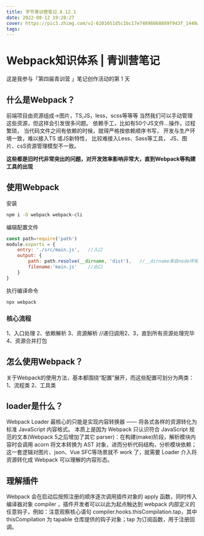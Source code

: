 ```yaml
---
title: 字节青训营笔记.8.12.1
date: 2022-08-12 19:28:27
cover: https://pic3.zhimg.com/v2-6201651d5c1bc17e74896068889f943f_1440w.jpg?source=172ae18b
tags:
---
```

# Webpack知识体系 | 青训营笔记

这是我参与「第四届青训营 」笔记创作活动的第 1 天

## 什么是Webpack？
前端项目由资源组成->图片，TS,JS，less，scss等等等
当然我们可以手动管理这些资源，但这样会引发很多问题。
依赖手工，比如有50个JS文件...操作，过程繁琐，
当代码文件之间有依赖的时候，就得严格按依赖顺序书写，
开发与生产环境一致，难以接入TS 或JS新特性，
比较难接入Less、Sass等工具，
JS、图片、csS资源管理模型不一致。

**这些都是旧时代非常突出的问题，对开发效率影响非常大，直到Webpack等构建工具的出现**

## 使用Webpack
安装
```bash
npm i -D webpack webpack-cli
```
编辑配置文件
```javascript
const path=require('path')
module.exports = {
    entry: './src/main.js',   //入口
    output: {
        path: path.resolve(__dirname, 'dist'),   //__dirname来自node环境自带path包，是读取当前路径功能（这也是现在需要包管理文件的原因），resolve这个api是用于字符串拼接
        filename:'main.js'    //出口
    }
}

```
执行编译命令
```bash
npx webpack

```

### 核心流程
1、入口处理
2、依赖解析
3、资源解析
//递归调用2、3，直到所有资源处理完毕
4、资源合并打包

## 怎么使用Webpack？
关于Webpack的使用方法，基本都围绕“配置”展开，而这些配置可划分为两类：
1、流程类
2、工具类

## loader是什么？
Webpack Loader 最核心的只能是实现内容转换器 —— 将各式各样的资源转化为标准 JavaScript 内容格式。
本质上是因为 Webpack 只认识符合 JavaScript 规范的文本(Webpack 5之后增加了其它 parser)：在构建(make)阶段，解析模块内容时会调用 acorn 将文本转换为 AST 对象，进而分析代码结构，分析模块依赖；这一套逻辑对图片、json、Vue SFC等场景就不 work 了，就需要 Loader 介入将资源转化成 Webpack 可以理解的内容形态。

## 理解插件
Webpack 会在启动后按照注册的顺序逐次调用插件对象的 apply 函数，同时传入编译器对象 compiler ，插件开发者可以以此为起点触达到 webpack 内部定义的任意钩子，例如：注意观察核心语句 compiler.hooks.thisCompilation.tap，其中 thisCompilation 为 tapable 仓库提供的钩子对象；tap 为订阅函数，用于注册回调。


